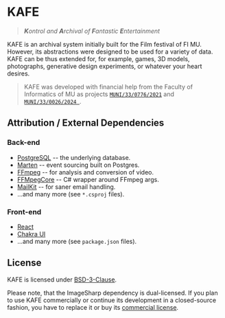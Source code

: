 # KAFE

> _**K**ontrol and **A**rchival of **F**antastic **E**ntertainment_

KAFE is an archival system initially built for the Film festival of FI MU.
However, its abstractions were designed to be used for a variety of data.
KAFE can be thus extended for, for example, games, 3D models, photographs, generative design experiments, or whatever your heart desires.

> KAFE was developed with financial help from the Faculty of Informatics of MU as projects [`MUNI/33/0776/2021`](https://www.muni.cz/en/research/projects/67938) and [`MUNI/33/0026/2024 `](https://www.muni.cz/en/research/projects/71853).

## Attribution / External Dependencies

### Back-end

- [PostgreSQL](https://www.postgresql.org/) -- the underlying database.
- [Marten](https://martendb.io/) -- event sourcing built on Postgres.
- [FFmpeg](https://ffmpeg.org/) -- for analysis and conversion of video.
- [FFMpegCore](https://github.com/rosenbjerg/FFMpegCore) -- C# wrapper around FFmpeg args.
- [MailKit](https://github.com/jstedfast/MailKit/) -- for saner email handling.
- ...and many more (see `*.csproj` files).

### Front-end

- [React](https://react.dev/)
- [Chakra UI](https://chakra-ui.com/)
- ...and many more (see `package.json` files).

## License

KAFE is licensed under [BSD-3-Clause](./LICENSE).

Please note, that the ImageSharp dependency is dual-licensed. If you plan to use KAFE commercially or continue its development in a closed-source fashion, you have to replace it or buy its [commercial license](https://sixlabors.com/pricing/).
